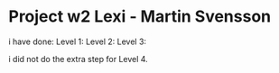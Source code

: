 # Project w2  Lexi - Martin Svensson

i have done:
Level 1:
Level 2:
Level 3:

i did not do the extra step for Level 4.
